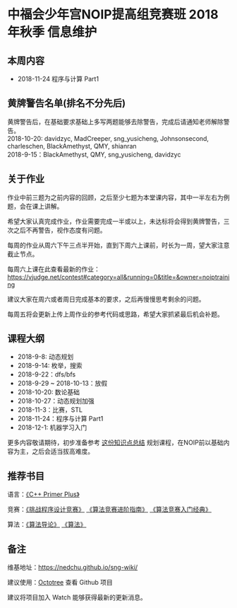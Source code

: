 # 中福会少年宫NOIP提高组竞赛班 2018年秋季 信息维护

## 本周内容
- 2018-11-24 程序与计算 Part1
## 黄牌警告名单(排名不分先后)
黄牌警告后，在基础要求基础上多写两题能够去除警告，完成后请通知老师解除警告。  
2018-10-20: davidzyc, MadCreeper, sng\_yusicheng, Johnsonsecond, charleschen, BlackAmethyst, QMY, shianran  
2018-9-15：BlackAmethyst, QMY, sng\_yusicheng, davidzyc
## 关于作业
作业中前三题为之前内容的回顾，之后至少七题为本堂课内容，其中一半左右为例题，会在课上讲解。

希望大家认真完成作业，作业需要完成一半或以上，未达标将会得到黄牌警告，三次之后不再警告，视作态度有问题。

每周的作业从周六下午三点半开始，直到下周六上课前，时长为一周，望大家注意截止节点。

每周六上课在此查看最新的作业：https://vjudge.net/contest#category=all&running=0&title=&owner=noiptraining

建议大家在周六或者周日完成基本的要求，之后再慢慢思考剩余的问题。

每周五将会更新上传上周作业的参考代码或思路，希望大家抓紧最后机会补题。


## 课程大纲
- 2018-9-8:  动态规划
- 2018-9-14: 枚举，搜索
- 2018-9-22：dfs/bfs
- 2018-9-29 ~ 2018-10-13：放假
- 2018-10-20: 数论基础
- 2018-10-27：动态规划加强
- 2018-11-3：比赛，STL
- 2018-11-24：程序与计算 Part1
- 2018-12-1: 机器学习入门

更多内容敬请期待，初步准备参考 [这份知识点总结](https://blog.csdn.net/txl199106/article/details/71504478) 规划课程，在NOIP前以基础内容为主，之后会适当拔高难度。
## 推荐书目
语言：[《C++ Primer Plus》](https://www.amazon.cn/dp/B008A4XZRI/ref=sr_1_1?ie=UTF8&qid=1536459468&sr=8-1&keywords=c%2B%2B+primer+plus)

竞赛：[《挑战程序设计竞赛》](https://www.amazon.cn/s/ref=nb_sb_noss?__mk_zh_CN=%E4%BA%9A%E9%A9%AC%E9%80%8A%E7%BD%91%E7%AB%99&url=search-alias%3Daps&field-keywords=%E6%8C%91%E6%88%98%E7%A8%8B%E5%BA%8F%E8%AE%BE%E8%AE%A1%E7%AB%9E%E8%B5%9B)  [《算法竞赛进阶指南》](http://item.jd.com/25169099379.html) [《算法竞赛入门经典》](https://www.amazon.cn/dp/B00KVZ43PW/ref=sr_1_1?ie=UTF8&qid=1536461450&sr=8-1&keywords=%E7%AE%97%E6%B3%95%E7%AB%9E%E8%B5%9B)

算法：[《算法导论》](https://www.amazon.cn/dp/B00AK7BYJY/ref=sr_1_1?ie=UTF8&qid=1536459343&sr=8-1&keywords=%E7%AE%97%E6%B3%95%E5%AF%BC%E8%AE%BA) [《算法》](https://www.amazon.cn/dp/B009OCFQ0O/ref=sr_1_1?ie=UTF8&qid=1536459381&sr=8-1&keywords=%E7%AE%97%E6%B3%95)

## 备注
维基地址：https://nedchu.github.io/sng-wiki/

建议使用：[Octotree](https://chrome.google.com/webstore/detail/octotree/bkhaagjahfmjljalopjnoealnfndnagc?hl=zh-CN) 查看 Github 项目

建议将项目加入 Watch 能够获得最新的更新消息。
